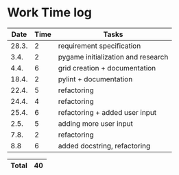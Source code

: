 # Work Time log

| Date | Time | Tasks |
| --- | --- | --- |
| 28.3. |  2  |  requirement specification   |
| 3.4. |  2  |  pygame initialization and research |
| 4.4. |  6  | grid creation + documentation |
| 18.4. | 2 | pylint + documentation |
| 22.4. | 5 | refactoring |
| 24.4. | 4 | refactoring |
| 25.4. | 6 | refactoring + added user input |
| 2.5. | 5 | adding more user input |
| 7.8. | 2 | refactoring |
| 8.8 | 6 | added docstring, refactoring |


| Total | 40 |
| --- | --- |
